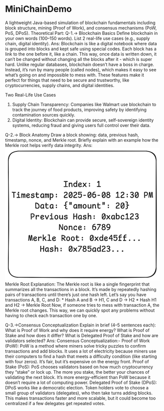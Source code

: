 # MiniChainDemo
A lightweight Java-based simulation of blockchain fundamentals including block structure, mining (Proof of Work), and consensus mechanisms (PoW, PoS, DPoS).
Theoretical Part: 
Q-1.-> Blockchain Basics
        Define blockchain in your own words (100–150 words).
        List 2 real-life use cases (e.g., supply chain, digital identity).
Ans:   Blockchain is like a digital notebook where data is grouped into blocks and kept safe using special codes. Each block has a link to the one before it, like a chain. This way, once data is written down, it can’t be changed without changing all the blocks after it - which is super hard. Unlike regular databases, blockchain doesn’t have a boss in charge. Instead, it’s run by many people (called nodes), which makes it easy to see what’s going on and impossible to mess with. These features make it perfect for things that need to be secure and trustworthy, like cryptocurrencies, supply chains, and digital identities.

Two Real-Life Use Cases
1. Supply Chain Transparency: Companies like Walmart use blockchain to track the journey of food products, improving safety by identifying contamination sources quickly.
2. Digital Identity: Blockchain can provide secure, self-sovereign identity systems, reducing fraud and giving users full control over their data.



Q-2.-> Block Anatomy
        Draw a block showing: data, previous hash, timestamp, nonce, and Merkle root.
        Briefly explain with an example how the Merkle root helps verify data integrity.
Ans:    ![Block Diagram](Untitled-2025-06-08-2107.png)
        Merkle Root Explanation:
        The Merkle root is like a single fingerprint that summarizes all the transactions in a block. It’s made by repeatedly hashing pairs of transactions until there’s just            one hash left.
        Let’s say you have transactions A, B, C, and D:
        * Hash A and B → H1, C and D → H2
        * Hash H1 and H2 → Merkle Root
        Now, if someone tries to mess with transaction A, the Merkle root changes. This way, we can quickly spot any problems without having to check each transaction one by one.

Q-3.->Consensus Conceptualization
        Explain in brief (4–5 sentences each):
        What is Proof of Work and why does it require energy?
        What is Proof of Stake and how does it differ?
        What is Delegated Proof of Stake and how are validators selected?
Ans:    Consensus Conceptualization:-
        Proof of Work (PoW):
        PoW is a method where miners solve tricky puzzles to confirm transactions and add blocks. It uses a lot of electricity because miners use their computers to find a hash that meets a difficulty condition (like               starting with four zeros). It’s fair, but it’s expensive on the energy front.
        Proof of Stake (PoS):
        PoS chooses validators based on how much cryptocurrency they “stake” or lock up. The more you stake, the better your chances of validating the next block. It’s more energy-efficient than PoW because it doesn’t              require a lot of computing power.
        Delegated Proof of Stake (DPoS):
        DPoS works like a democratic election. Token holders vote to choose a small group of validators (delegates), who then take turns adding blocks. This makes transactions faster and more scalable, but it could become         too centralized if a few delegates get repeated votes.





